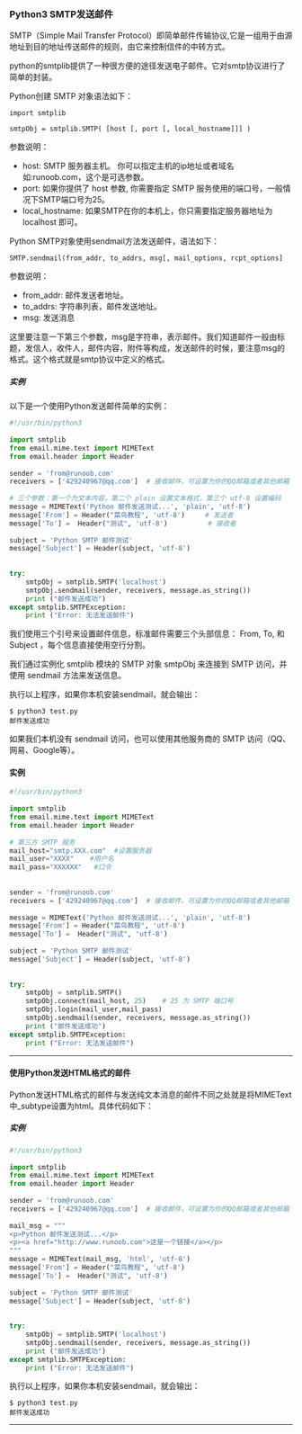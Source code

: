 ### Python3 SMTP发送邮件
SMTP（Simple Mail Transfer Protocol）即简单邮件传输协议,它是一组用于由源地址到目的地址传送邮件的规则，由它来控制信件的中转方式。

python的smtplib提供了一种很方便的途径发送电子邮件。它对smtp协议进行了简单的封装。

Python创建 SMTP 对象语法如下：
```
import smtplib

smtpObj = smtplib.SMTP( [host [, port [, local_hostname]]] )
```
参数说明：

- host: SMTP 服务器主机。 你可以指定主机的ip地址或者域名如:runoob.com，这个是可选参数。
- port: 如果你提供了 host 参数, 你需要指定 SMTP 服务使用的端口号，一般情况下SMTP端口号为25。
- local_hostname: 如果SMTP在你的本机上，你只需要指定服务器地址为 localhost 即可。

Python SMTP对象使用sendmail方法发送邮件，语法如下：
```
SMTP.sendmail(from_addr, to_addrs, msg[, mail_options, rcpt_options]
```
参数说明：

- from_addr: 邮件发送者地址。
- to_addrs: 字符串列表，邮件发送地址。
- msg: 发送消息

这里要注意一下第三个参数，msg是字符串，表示邮件。我们知道邮件一般由标题，发信人，收件人，邮件内容，附件等构成，发送邮件的时候，要注意msg的格式。这个格式就是smtp协议中定义的格式。

##### 实例
以下是一个使用Python发送邮件简单的实例：
```python
#!/usr/bin/python3
 
import smtplib
from email.mime.text import MIMEText
from email.header import Header
 
sender = 'from@runoob.com'
receivers = ['429240967@qq.com']  # 接收邮件，可设置为你的QQ邮箱或者其他邮箱
 
# 三个参数：第一个为文本内容，第二个 plain 设置文本格式，第三个 utf-8 设置编码
message = MIMEText('Python 邮件发送测试...', 'plain', 'utf-8')
message['From'] = Header("菜鸟教程", 'utf-8')     # 发送者
message['To'] =  Header("测试", 'utf-8')          # 接收者
 
subject = 'Python SMTP 邮件测试'
message['Subject'] = Header(subject, 'utf-8')
 
 
try:
    smtpObj = smtplib.SMTP('localhost')
    smtpObj.sendmail(sender, receivers, message.as_string())
    print ("邮件发送成功")
except smtplib.SMTPException:
    print ("Error: 无法发送邮件")
```
我们使用三个引号来设置邮件信息，标准邮件需要三个头部信息： From, To, 和 Subject ，每个信息直接使用空行分割。

我们通过实例化 smtplib 模块的 SMTP 对象 smtpObj 来连接到 SMTP 访问，并使用 sendmail 方法来发送信息。

执行以上程序，如果你本机安装sendmail，就会输出：
```
$ python3 test.py 
邮件发送成功
```
如果我们本机没有 sendmail 访问，也可以使用其他服务商的 SMTP 访问（QQ、网易、Google等）。
#### 实例
```python
#!/usr/bin/python3
 
import smtplib
from email.mime.text import MIMEText
from email.header import Header
 
# 第三方 SMTP 服务
mail_host="smtp.XXX.com"  #设置服务器
mail_user="XXXX"    #用户名
mail_pass="XXXXXX"   #口令 
 
 
sender = 'from@runoob.com'
receivers = ['429240967@qq.com']  # 接收邮件，可设置为你的QQ邮箱或者其他邮箱
 
message = MIMEText('Python 邮件发送测试...', 'plain', 'utf-8')
message['From'] = Header("菜鸟教程", 'utf-8')
message['To'] =  Header("测试", 'utf-8')
 
subject = 'Python SMTP 邮件测试'
message['Subject'] = Header(subject, 'utf-8')
 
 
try:
    smtpObj = smtplib.SMTP() 
    smtpObj.connect(mail_host, 25)    # 25 为 SMTP 端口号
    smtpObj.login(mail_user,mail_pass)
    smtpObj.sendmail(sender, receivers, message.as_string())
    print ("邮件发送成功")
except smtplib.SMTPException:
    print ("Error: 无法发送邮件")
```
---
#### 使用Python发送HTML格式的邮件
Python发送HTML格式的邮件与发送纯文本消息的邮件不同之处就是将MIMEText中_subtype设置为html。具体代码如下：

##### 实例
```python
#!/usr/bin/python3
 
import smtplib
from email.mime.text import MIMEText
from email.header import Header
 
sender = 'from@runoob.com'
receivers = ['429240967@qq.com']  # 接收邮件，可设置为你的QQ邮箱或者其他邮箱
 
mail_msg = """
<p>Python 邮件发送测试...</p>
<p><a href="http://www.runoob.com">这是一个链接</a></p>
"""
message = MIMEText(mail_msg, 'html', 'utf-8')
message['From'] = Header("菜鸟教程", 'utf-8')
message['To'] =  Header("测试", 'utf-8')
 
subject = 'Python SMTP 邮件测试'
message['Subject'] = Header(subject, 'utf-8')
 
 
try:
    smtpObj = smtplib.SMTP('localhost')
    smtpObj.sendmail(sender, receivers, message.as_string())
    print ("邮件发送成功")
except smtplib.SMTPException:
    print ("Error: 无法发送邮件")
```
执行以上程序，如果你本机安装sendmail，就会输出：
```
$ python3 test.py 
邮件发送成功
```
---
